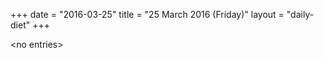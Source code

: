 +++
date = "2016-03-25"
title = "25 March 2016 (Friday)"
layout = "daily-diet"
+++


\<no entries\>


